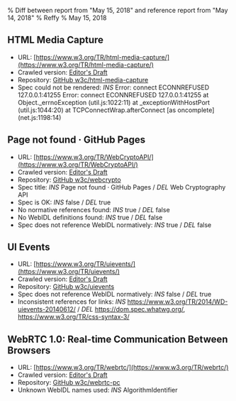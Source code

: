 % Diff between report from "May 15, 2018" and reference report from "May 14, 2018"
% Reffy
% May 15, 2018

## HTML Media Capture

- URL: [https://www.w3.org/TR/html-media-capture/](https://www.w3.org/TR/html-media-capture/)
- Crawled version: [Editor's Draft](https://w3c.github.io/html-media-capture/)
- Repository: [GitHub w3c/html-media-capture](https://github.com/w3c/html-media-capture)
- Spec could not be rendered: *INS* Error: connect ECONNREFUSED 127.0.0.1:41255 Error: connect ECONNREFUSED 127.0.0.1:41255
    at Object._errnoException (util.js:1022:11)
    at _exceptionWithHostPort (util.js:1044:20)
    at TCPConnectWrap.afterConnect [as oncomplete] (net.js:1198:14)


## Page not found · GitHub Pages

- URL: [https://www.w3.org/TR/WebCryptoAPI/](https://www.w3.org/TR/WebCryptoAPI/)
- Crawled version: [Editor's Draft](https://w3c.github.io/webcrypto/Overview.html)
- Repository: [GitHub w3c/webcrypto](https://github.com/w3c/webcrypto)
- Spec title: *INS* Page not found · GitHub Pages / *DEL* Web Cryptography API
- Spec is OK: *INS* false / *DEL* true
- No normative references found: *INS* true / *DEL* false
- No WebIDL definitions found: *INS* true / *DEL* false
- Spec does not reference WebIDL normatively: *INS* true / *DEL* false


## UI Events

- URL: [https://www.w3.org/TR/uievents/](https://www.w3.org/TR/uievents/)
- Crawled version: [Editor's Draft](https://w3c.github.io/uievents/)
- Repository: [GitHub w3c/uievents](https://github.com/w3c/uievents)
- Spec does not reference WebIDL normatively: *INS* false / *DEL* true
- Inconsistent references for links: *INS* https://www.w3.org/TR/2014/WD-uievents-20140612/ / *DEL* https://dom.spec.whatwg.org/, https://www.w3.org/TR/css-syntax-3/


## WebRTC 1.0: Real-time Communication Between Browsers

- URL: [https://www.w3.org/TR/webrtc/](https://www.w3.org/TR/webrtc/)
- Crawled version: [Editor's Draft](https://w3c.github.io/webrtc-pc/)
- Repository: [GitHub w3c/webrtc-pc](https://github.com/w3c/webrtc-pc)
- Unknown WebIDL names used: *INS* AlgorithmIdentifier


